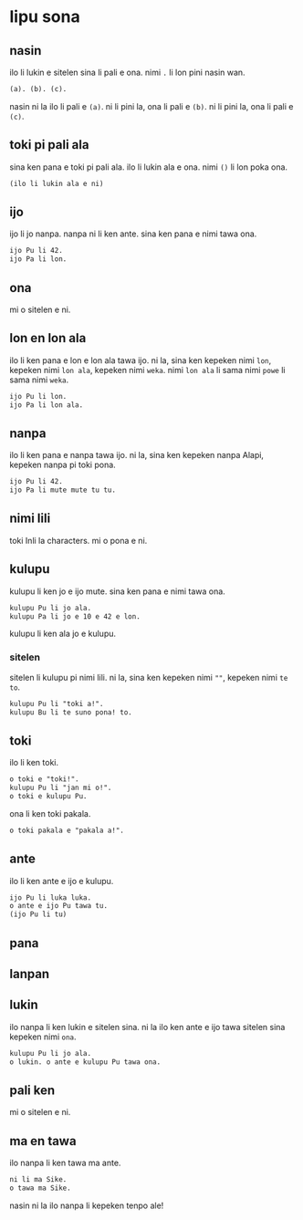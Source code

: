 # lipu sona

## nasin

ilo li lukin e sitelen sina li pali e ona. nimi `.` li lon pini nasin wan.

```txt
(a). (b). (c).
```

nasin ni la ilo li pali e `(a)`. ni li pini la, ona li pali e `(b)`. ni li pini la, ona li pali e `(c)`.

## toki pi pali ala

sina ken pana e toki pi pali ala. ilo li lukin ala e ona. nimi `()` li lon poka ona.

```txt
(ilo li lukin ala e ni)
```

## ijo

ijo li jo nanpa. nanpa ni li ken ante. sina ken pana e nimi tawa ona.

```txt
ijo Pu li 42.
ijo Pa li lon.
```

## ona

mi o sitelen e ni.

## lon en lon ala

ilo li ken pana e lon e lon ala tawa ijo. ni la, sina ken kepeken nimi `lon`, kepeken nimi `lon ala`, kepeken nimi `weka`. nimi `lon ala` li sama nimi `powe` li sama nimi `weka`.

```txt
ijo Pu li lon.
ijo Pa li lon ala.
```

## nanpa

ilo li ken pana e nanpa tawa ijo. ni la, sina ken kepeken nanpa Alapi, kepeken nanpa pi toki pona.

```txt
ijo Pu li 42.
ijo Pa li mute mute tu tu.
```

## nimi lili

toki Inli la characters. mi o pona e ni.

## kulupu

kulupu li ken jo e ijo mute. sina ken pana e nimi tawa ona.

```txt
kulupu Pu li jo ala.
kulupu Pa li jo e 10 e 42 e lon.
```

kulupu li ken ala jo e kulupu.

### sitelen

sitelen li kulupu pi nimi lili. ni la, sina ken kepeken nimi `""`, kepeken nimi `te to`.

```txt
kulupu Pu li "toki a!".
kulupu Bu li te suno pona! to.
```

## toki

ilo li ken toki.

```txt
o toki e "toki!".
kulupu Pu li "jan mi o!".
o toki e kulupu Pu.
```

ona li ken toki pakala.

```txt
o toki pakala e "pakala a!".
```

## ante

ilo li ken ante e ijo e kulupu.

```txt
ijo Pu li luka luka.
o ante e ijo Pu tawa tu.
(ijo Pu li tu)
```

## pana

## lanpan

## lukin

ilo nanpa li ken lukin e sitelen sina. ni la ilo ken ante e ijo tawa sitelen sina kepeken nimi `ona`.

```txt
kulupu Pu li jo ala.
o lukin. o ante e kulupu Pu tawa ona.
```

## pali ken

mi o sitelen e ni.

## ma en tawa

ilo nanpa li ken tawa ma ante.

```txt
ni li ma Sike.
o tawa ma Sike.
```

nasin ni la ilo nanpa li kepeken tenpo ale!
